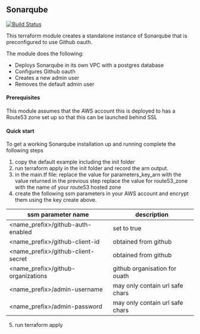 ## Sonarqube

[![Build Status](https://travis-ci.com/telia-oss/terraform-aws-sonarqube.svg?branch=master)](https://travis-ci.com/telia-oss/terraform-aws-sonarqube)

This terraform module creates a standalone instance of Sonarqube that is preconfigured to use Github oauth.

The module does the following:
* Deploys Sonarqube in its own VPC with a postgres database
* Configures Github oauth
* Creates a new admin user
* Removes the default admin user

#### Prerequisites
This module assumes that the AWS account this is deployed to has a Route53 zone set up so that this can be launched behind SSL

#### Quick start
To get a working Sonarqube installation up and running complete the following steps
1. copy the default example including the init folder
2. run terraform apply in the init folder and record the arn output.
3. in the main.tf file:
    replace the value for parameters_key_arn  with the value returned in the previous step
    replace the value for route53_zone with the name of your route53 hosted zone
4. create the following ssm parameters in your AWS account and encrypt them using the key create above.

| ssm parameter name| description |
|--- |--- |
|  \<name_prefix\>/github-auth-enabled |set to true|
|  \<name_prefix\>/github-client-id | obtained from github|
|  \<name_prefix\>/github-client-secret |obtained from github|
|  \<name_prefix\>/github-organizations |github organisation for ouath|
|  \<name_prefix\>/admin-username |may only contain url safe chars|
|  \<name_prefix\>/admin-password |may only contain url safe chars|

5. run terraform apply


